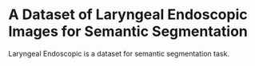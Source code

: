# A Dataset of Laryngeal Endoscopic Images for Semantic Segmentation

Laryngeal Endoscopic is a dataset for semantic segmentation task.
